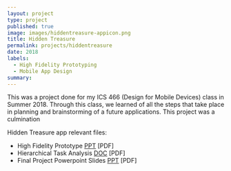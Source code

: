 ```yaml
---
layout: project
type: project
published: true
image: images/hiddentreasure-appicon.png
title: Hidden Treasure
permalink: projects/hiddentreasure
date: 2018
labels:
  - High Fidelity Prototyping
  - Mobile App Design
summary: 
---
```


This was a project done for my ICS 466 (Design for Mobile Devices) class in Summer 2018. Through this class, we learned of all the steps that take place in planning and brainstorming of a future applications. This project was a culmination


Hidden Treasure app relevant files:
  - High Fidelity Prototype [PPT](files/hiddentreasure/AprilBala-HiddenTreasureHFP.pptx) [PDF]
  - Hierarchical Task Analysis [DOC](files/hiddentreasure/HTA-FinalProject.docx) [PDF]
  - Final Project Powerpoint Slides [PPT](files/hiddentreasure/ICS466-AprilBala-FinalProject.pptx) [PDF]